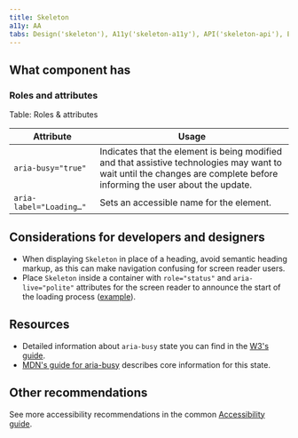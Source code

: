 ```yaml
---
title: Skeleton
a11y: AA
tabs: Design('skeleton'), A11y('skeleton-a11y'), API('skeleton-api'), Example('skeleton-code'), Changelog('skeleton-changelog')
---
```


## What component has

### Roles and attributes

Table: Roles & attributes

| Attribute               | Usage                                                      |
| ----------------------- | ---------------------------------------------------------- |
| `aria-busy="true"`      | Indicates that the element is being modified and that assistive technologies may want to wait until the changes are complete before informing the user about the update. |
| `aria-label="Loading…"` | Sets an accessible name for the element.                   |

## Considerations for developers and designers

- When displaying `Skeleton` in place of a heading, avoid semantic heading markup, as this can make navigation confusing for screen reader users.
- Place `Skeleton` inside a container with `role="status"` and `aria-live="polite"` attributes for the screen reader to announce the start of the loading process ([example](./skeleton-code#text-initial-loading)).

## Resources

- Detailed information about `aria-busy` state you can find in the [W3's guide](https://www.w3.org/TR/wai-aria-1.1/#aria-busy).
- [MDN's guide for aria-busy](https://developer.mozilla.org/en-US/docs/Web/Accessibility/ARIA/Attributes/aria-busy) describes core information for this state.

## Other recommendations

See more accessibility recommendations in the common [Accessibility guide](/core-principles/a11y/a11y).
